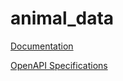 # animal_data

[Documentation](https://htmlpreview.github.io/?https://github.com/atlasH2020-templates/animal_data/blob/v0.1.0/doc.html)

[OpenAPI Specifications](https://sensorsystems.iais.fraunhofer.de/doc/?url=https://raw.githubusercontent.com/atlasH2020-templates/animal_data/v0.1.0/oas)  
